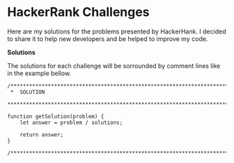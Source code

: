 # HackerRank Challenges

Here are my solutions for the problems presented by HackerHank. I decided to share it to help new developers and be helped to improve my code.

**Solutions**

The solutions for each challenge will be sorrounded by comment lines like in the example bellow.

```
/******************************************************************************
 *  SOLUTION
 ******************************************************************************/

function getSolution(problem) {
    let answer = problem / solutions;

    return answer;
}

/******************************************************************************/
```
